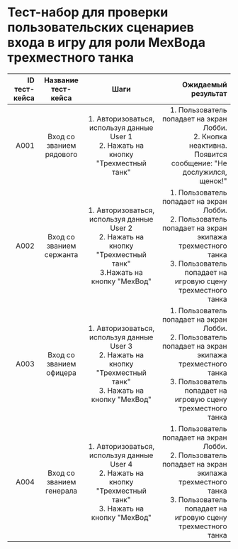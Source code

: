 # **Тест-набор для проверки пользовательских сценариев входа в игру для роли МехВода трехместного танка**

| ID тест-кейса |   Название тест-кейса    |                                                         Шаги                                                          |                                                                                                                                                        Ожидаемый результат |
| ------------: | :----------------------: | :-------------------------------------------------------------------------------------------------------------------: | -------------------------------------------------------------------------------------------------------------------------------------------------------------------------: |
|          A001 | Вход со званием рядового |                 1. Авторизоваться, используя данные User 1<br>2. Нажать на кнопку "Трехместный танк"                  |                                                              1. Пользователь попадает на экран Лобби.<br> 2. Кнопка неактивна. Появится сообщение: "Не дослужился, щенок!" |
|          A002 | Вход со званием сержанта | 1. Авторизоваться, используя данные User 2<br>2. Нажать на кнопку "Трехместный танк" <br>3.Нажать на кнопку "МехВод"  | 1. Пользователь попадает на экран Лобби.<br> 2. Пользователь попадает на экран экипажа трехместного танка <br>3. Пользователь попадает на игровую сцену трехместного танка |
|          A003 | Вход со званием офицера  | 1. Авторизоваться, используя данные User 3<br>2. Нажать на кнопку "Трехместный танк" <br>3. Нажать на кнопку "МехВод" | 1. Пользователь попадает на экран Лобби.<br> 2. Пользователь попадает на экран экипажа трехместного танка <br>3. Пользователь попадает на игровую сцену трехместного танка |
|          A004 | Вход со званием генерала | 1. Авторизоваться, используя данные User 4<br>2. Нажать на кнопку "Трехместный танк" <br>3. Нажать на кнопку "МехВод" | 1. Пользователь попадает на экран Лобби.<br> 2. Пользователь попадает на экран экипажа трехместного танка <br>3. Пользователь попадает на игровую сцену трехместного танка |
